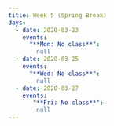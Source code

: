 ```yaml
---
title: Week 5 (Spring Break)
days:
  - date: 2020-03-23
    events:
      "**Mon: No class**":
        null
  - date: 2020-03-25
    events:
      "**Wed: No class**":
        null
  - date: 2020-03-27
    events:   
       "**Fri: No class**":
        null
---
```

